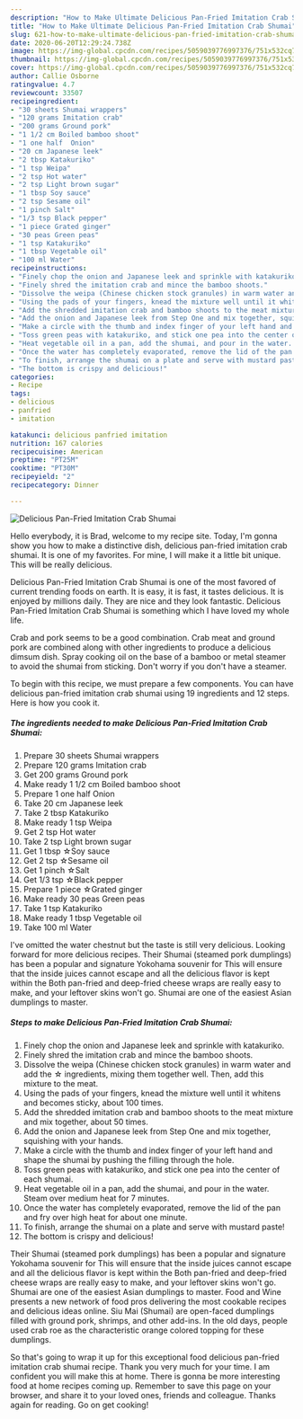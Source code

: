 ```yaml
---
description: "How to Make Ultimate Delicious Pan-Fried Imitation Crab Shumai"
title: "How to Make Ultimate Delicious Pan-Fried Imitation Crab Shumai"
slug: 621-how-to-make-ultimate-delicious-pan-fried-imitation-crab-shumai
date: 2020-06-20T12:29:24.738Z
image: https://img-global.cpcdn.com/recipes/5059039776997376/751x532cq70/delicious-pan-fried-imitation-crab-shumai-recipe-main-photo.jpg
thumbnail: https://img-global.cpcdn.com/recipes/5059039776997376/751x532cq70/delicious-pan-fried-imitation-crab-shumai-recipe-main-photo.jpg
cover: https://img-global.cpcdn.com/recipes/5059039776997376/751x532cq70/delicious-pan-fried-imitation-crab-shumai-recipe-main-photo.jpg
author: Callie Osborne
ratingvalue: 4.7
reviewcount: 33507
recipeingredient:
- "30 sheets Shumai wrappers"
- "120 grams Imitation crab"
- "200 grams Ground pork"
- "1 1/2 cm Boiled bamboo shoot"
- "1 one half  Onion"
- "20 cm Japanese leek"
- "2 tbsp Katakuriko"
- "1 tsp Weipa"
- "2 tsp Hot water"
- "2 tsp Light brown sugar"
- "1 tbsp Soy sauce"
- "2 tsp Sesame oil"
- "1 pinch Salt"
- "1/3 tsp Black pepper"
- "1 piece Grated ginger"
- "30 peas Green peas"
- "1 tsp Katakuriko"
- "1 tbsp Vegetable oil"
- "100 ml Water"
recipeinstructions:
- "Finely chop the onion and Japanese leek and sprinkle with katakuriko."
- "Finely shred the imitation crab and mince the bamboo shoots."
- "Dissolve the weipa (Chinese chicken stock granules) in warm water and add the ☆ ingredients, mixing them together well. Then, add this mixture to the meat."
- "Using the pads of your fingers, knead the mixture well until it whitens and becomes sticky, about 100 times."
- "Add the shredded imitation crab and bamboo shoots to the meat mixture and mix together, about 50 times."
- "Add the onion and Japanese leek from Step One and mix together, squishing with your hands."
- "Make a circle with the thumb and index finger of your left hand and shape the shumai by pushing the filling through the hole."
- "Toss green peas with katakuriko, and stick one pea into the center of each shumai."
- "Heat vegetable oil in a pan, add the shumai, and pour in the water. Steam over medium heat for 7 minutes."
- "Once the water has completely evaporated, remove the lid of the pan and fry over high heat for about one minute."
- "To finish, arrange the shumai on a plate and serve with mustard paste!"
- "The bottom is crispy and delicious!"
categories:
- Recipe
tags:
- delicious
- panfried
- imitation

katakunci: delicious panfried imitation 
nutrition: 167 calories
recipecuisine: American
preptime: "PT25M"
cooktime: "PT30M"
recipeyield: "2"
recipecategory: Dinner

---
```



![Delicious Pan-Fried Imitation Crab Shumai](https://img-global.cpcdn.com/recipes/5059039776997376/751x532cq70/delicious-pan-fried-imitation-crab-shumai-recipe-main-photo.jpg)

Hello everybody, it is Brad, welcome to my recipe site. Today, I'm gonna show you how to make a distinctive dish, delicious pan-fried imitation crab shumai. It is one of my favorites. For mine, I will make it a little bit unique. This will be really delicious.

Delicious Pan-Fried Imitation Crab Shumai is one of the most favored of current trending foods on earth. It is easy, it is fast, it tastes delicious. It is enjoyed by millions daily. They are nice and they look fantastic. Delicious Pan-Fried Imitation Crab Shumai is something which I have loved my whole life.

Crab and pork seems to be a good combination. Crab meat and ground pork are combined along with other ingredients to produce a delicious dimsum dish. Spray cooking oil on the base of a bamboo or metal steamer to avoid the shumai from sticking. Don&#39;t worry if you don&#39;t have a steamer.


To begin with this recipe, we must prepare a few components. You can have delicious pan-fried imitation crab shumai using 19 ingredients and 12 steps. Here is how you cook it.

<!--inarticleads1-->

##### The ingredients needed to make Delicious Pan-Fried Imitation Crab Shumai:

1. Prepare 30 sheets Shumai wrappers
1. Prepare 120 grams Imitation crab
1. Get 200 grams Ground pork
1. Make ready 1 1/2 cm Boiled bamboo shoot
1. Prepare 1 one half  Onion
1. Take 20 cm Japanese leek
1. Take 2 tbsp Katakuriko
1. Make ready 1 tsp Weipa
1. Get 2 tsp Hot water
1. Take 2 tsp Light brown sugar
1. Get 1 tbsp ☆Soy sauce
1. Get 2 tsp ☆Sesame oil
1. Get 1 pinch ☆Salt
1. Get 1/3 tsp ☆Black pepper
1. Prepare 1 piece ☆Grated ginger
1. Make ready 30 peas Green peas
1. Take 1 tsp Katakuriko
1. Make ready 1 tbsp Vegetable oil
1. Take 100 ml Water


I&#39;ve omitted the water chestnut but the taste is still very delicious. Looking forward for more delicious recipes. Their Shumai (steamed pork dumplings) has been a popular and signature Yokohama souvenir for This will ensure that the inside juices cannot escape and all the delicious flavor is kept within the Both pan-fried and deep-fried cheese wraps are really easy to make, and your leftover skins won&#39;t go. Shumai are one of the easiest Asian dumplings to master. 

<!--inarticleads2-->

##### Steps to make Delicious Pan-Fried Imitation Crab Shumai:

1. Finely chop the onion and Japanese leek and sprinkle with katakuriko.
1. Finely shred the imitation crab and mince the bamboo shoots.
1. Dissolve the weipa (Chinese chicken stock granules) in warm water and add the ☆ ingredients, mixing them together well. Then, add this mixture to the meat.
1. Using the pads of your fingers, knead the mixture well until it whitens and becomes sticky, about 100 times.
1. Add the shredded imitation crab and bamboo shoots to the meat mixture and mix together, about 50 times.
1. Add the onion and Japanese leek from Step One and mix together, squishing with your hands.
1. Make a circle with the thumb and index finger of your left hand and shape the shumai by pushing the filling through the hole.
1. Toss green peas with katakuriko, and stick one pea into the center of each shumai.
1. Heat vegetable oil in a pan, add the shumai, and pour in the water. Steam over medium heat for 7 minutes.
1. Once the water has completely evaporated, remove the lid of the pan and fry over high heat for about one minute.
1. To finish, arrange the shumai on a plate and serve with mustard paste!
1. The bottom is crispy and delicious!


Their Shumai (steamed pork dumplings) has been a popular and signature Yokohama souvenir for This will ensure that the inside juices cannot escape and all the delicious flavor is kept within the Both pan-fried and deep-fried cheese wraps are really easy to make, and your leftover skins won&#39;t go. Shumai are one of the easiest Asian dumplings to master. Food and Wine presents a new network of food pros delivering the most cookable recipes and delicious ideas online. Siu Mai (Shumai) are open-faced dumplings filled with ground pork, shrimps, and other add-ins. In the old days, people used crab roe as the characteristic orange colored topping for these dumplings. 

So that's going to wrap it up for this exceptional food delicious pan-fried imitation crab shumai recipe. Thank you very much for your time. I am confident you will make this at home. There is gonna be more interesting food at home recipes coming up. Remember to save this page on your browser, and share it to your loved ones, friends and colleague. Thanks again for reading. Go on get cooking!
